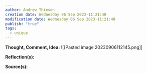 ```yaml
---
author: Andrew Thiesen
creation date: Wednesday 06 Sep 2023-11:21:40
modification date: Wednesday 06 Sep 2023-11:21:40
publish: "true"
tags:
  - unique
---
```


**Thought, Comment, Idea:**
![[Pasted image 20230906112145.png]]

**Reflection(s):**

**Source(s):**